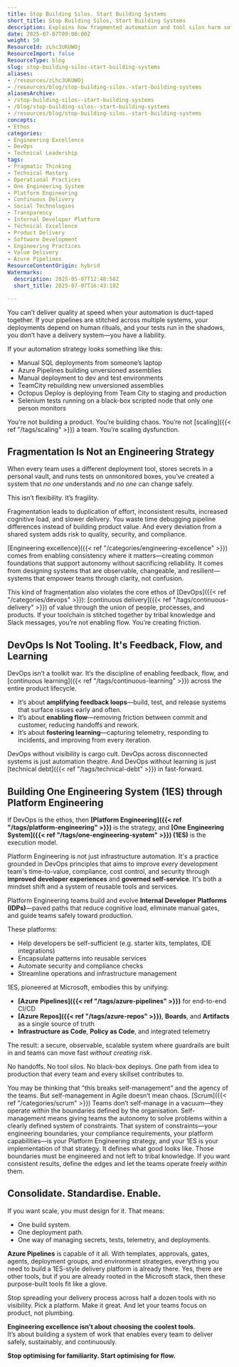 ```yaml
---
title: Stop Building Silos. Start Building Systems
short_title: Stop Building Silos, Start Building Systems
description: Explains how fragmented automation and tool silos harm software delivery, and advocates for unified engineering systems and platform engineering to enable reliable, scalable DevOps.
date: 2025-07-07T09:00:00Z
weight: 50
ResourceId: zLhc3UKUWOj
ResourceImport: false
ResourceType: blog
slug: stop-building-silos-start-building-systems
aliases:
- /resources/zLhc3UKUWOj
- /resources/blog/stop-building-silos.-start-building-systems
aliasesArchive:
- /stop-building-silos--start-building-systems
- /blog/stop-building-silos--start-building-systems
- /resources/blog/stop-building-silos.-start-building-systems
concepts:
- Ethos
categories:
- Engineering Excellence
- DevOps
- Technical Leadership
tags:
- Pragmatic Thinking
- Technical Mastery
- Operational Practices
- One Engineering System
- Platform Engineering
- Continuous Delivery
- Social Technologies
- Transparency
- Internal Developer Platform
- Technical Excellence
- Product Delivery
- Software Development
- Engineering Practices
- Value Delivery
- Azure Pipelines
ResourceContentOrigin: hybrid
Watermarks:
  description: 2025-05-07T12:48:58Z
  short_title: 2025-07-07T16:43:18Z

---
```

You can’t deliver quality at speed when your automation is duct-taped together. If your pipelines are stitched across multiple systems, your deployments depend on human rituals, and your tests run in the shadows, you don’t have a delivery system—you have a liability.

If your automation strategy looks something like this:

- Manual SQL deployments from someone’s laptop
- Azure Pipelines building unversioned assemblies
- Manual deployment to dev and test environments
- TeamCity rebuilding new unversioned assemblies
- Octopus Deploy is deploying from Team City to staging and production
- Selenium tests running on a black-box scripted node that only one person monitors

You’re not building a product. You’re building chaos. You’re not [scaling]({{< ref "/tags/scaling" >}}) a team. You’re scaling dysfunction.

## Fragmentation Is Not an Engineering Strategy

When every team uses a different deployment tool, stores secrets in a personal vault, and runs tests on unmonitored boxes, you’ve created a system that _no one_ understands and _no one_ can change safely.

This isn’t flexibility. It’s fragility.

Fragmentation leads to duplication of effort, inconsistent results, increased cognitive load, and slower delivery. You waste time debugging pipeline differences instead of building product value. And every deviation from a shared system adds risk to quality, security, and compliance.

[Engineering excellence]({{< ref "/categories/engineering-excellence" >}}) comes from enabling consistency where it matters—creating common foundations that support autonomy without sacrificing reliability. It comes from designing systems that are observable, changeable, and resilient—systems that empower teams through clarity, not confusion.

This kind of fragmentation also violates the core ethos of [DevOps]({{< ref "/categories/devops" >}}): [continuous delivery]({{< ref "/tags/continuous-delivery" >}}) of value through the union of people, processes, and products. If your toolchain is stitched together by tribal knowledge and Slack messages, you’re not enabling flow. You’re creating friction.

## DevOps Is Not Tooling. It's Feedback, Flow, and Learning

DevOps isn’t a toolkit war. It’s the discipline of enabling feedback, flow, and [continuous learning]({{< ref "/tags/continuous-learning" >}}) across the entire product lifecycle.

- It’s about **amplifying feedback loops**—build, test, and release systems that surface issues early and often.
- It’s about **enabling flow**—removing friction between commit and customer, reducing handoffs and rework.
- It’s about **fostering learning**—capturing telemetry, responding to incidents, and improving from every iteration.

DevOps without visibility is cargo cult. DevOps across disconnected systems is just automation theatre. And DevOps without learning is just [technical debt]({{< ref "/tags/technical-debt" >}}) in fast-forward.

## Building One Engineering System (1ES) through Platform Engineering

If DevOps is the ethos, then **[Platform Engineering]({{< ref "/tags/platform-engineering" >}})** is the strategy, and **[One Engineering System]({{< ref "/tags/one-engineering-system" >}}) (1ES)** is the execution model.

Platform Engineering is not just infrastructure automation. It's a practice grounded in DevOps principles that aims to improve every development team's time-to-value, compliance, cost control, and security through **improved developer experiences** and **governed self-service**. It's both a mindset shift and a system of reusable tools and services.

Platform Engineering teams build and evolve **Internal Developer Platforms (IDPs)**—paved paths that reduce cognitive load, eliminate manual gates, and guide teams safely toward production.

These platforms:

- Help developers be self-sufficient (e.g. starter kits, templates, IDE integrations)
- Encapsulate patterns into reusable services
- Automate security and compliance checks
- Streamline operations and infrastructure management

1ES, pioneered at Microsoft, embodies this by unifying:

- **[Azure Pipelines]({{< ref "/tags/azure-pipelines" >}})** for end-to-end CI/CD
- **[Azure Repos]({{< ref "/tags/azure-repos" >}})**, **Boards**, and **Artifacts** as a single source of truth
- **Infrastructure as Code**, **Policy as Code**, and integrated telemetry

The result: a secure, observable, scalable system where guardrails are built in and teams can move fast _without creating risk_.

No handoffs. No tool silos. No black-box deploys. One path from idea to production that every team and every skillset contributes to.

You may be thinking that "this breaks self-management" and the agency of the teams. But self-management in Agile doesn’t mean chaos. [Scrum]({{< ref "/categories/scrum" >}}) Teams don’t self-manage in a vacuum—they operate within the boundaries defined by the organisation. Self-management means giving teams the autonomy to solve problems within a clearly defined system of constraints. That system of constraints—your engineering boundaries, your compliance requirements, your platform capabilities—is your Platform Engineering strategy, and your 1ES is your implementation of that strategy. It defines what good looks like. Those boundaries must be engineered and not left to tribal knowledge. If you want consistent results, define the edges and let the teams operate freely _within_ them.

## Consolidate. Standardise. Enable.

If you want scale, you must design for it. That means:

- One build system.
- One deployment path.
- One way of managing secrets, tests, telemetry, and deployments.

**Azure Pipelines** is capable of it all. With templates, approvals, gates, agents, deployment groups, and environment strategies, everything you need to build a 1ES-style delivery platform is already there. Yes, there are other tools, but if you are already rooted in the Microsoft stack, then these purpose-built tools fit like a glove.

Stop spreading your delivery process across half a dozen tools with no visibility. Pick a platform. Make it great. And let your teams focus on product, not plumbing.

**Engineering excellence isn’t about choosing the coolest tools.**\
It’s about building a system of work that enables every team to deliver safely, sustainably, and continuously.

**Stop optimising for familiarity. Start optimising for flow.**
